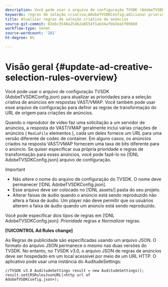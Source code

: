 ```yaml
---
description: Você pode usar o arquivo de configuração TVSDK (AdobeTVSDKConfig.json) para atualizar as prioridades para a seleção criativa de anúncios em respostas VAST/VMAP. Você também pode usar esse arquivo de configuração para definir as regras de transformação do URL de origem para criações de anúncios.
keywords: regras de seleção criativa;AdobeTVSDKConfig;adicionar prioridades criativas;regras de transformação
title: Atualizar regras de seleção criativa de anúncios
source-git-commit: 02ebc3548a254b2a6554f1ab34afbb3ea5f09bb8
workflow-type: tm+mt
source-wordcount: '281'
ht-degree: 0%

---
```


# Visão geral {#update-ad-creative-selection-rules-overview}

Você pode usar o arquivo de configuração TVSDK (AdobeTVSDKConfig.json) para atualizar as prioridades para a seleção criativa de anúncios em respostas VAST/VMAP. Você também pode usar esse arquivo de configuração para definir as regras de transformação do URL de origem para criações de anúncios.

Quando o reprodutor de vídeo faz uma solicitação a um servidor de anúncios, a resposta do VAST/VMAP geralmente inclui várias criações de anúncios ( `MediaFile` elementos ), cada um deles fornece um URL para uma versão diferente de codec de container. Em alguns casos, os anúncios criados na resposta VAST/VMAP fornecem uma taxa de bits diferente para o anúncio. Se quiser especificar sua própria prioridade e regras de transformação para esses anúncios, você pode fazê-lo no [!DNL AdobeTVSDKConfig.json] arquivo de configuração.

>[!IMPORTANT]
>
>* Não altere o nome do arquivo de configuração do TVSDK. O nome deve permanecer [!DNL AdobeTVSDKConfig.json].
>* Esse arquivo deve ser colocado no [!DNL assets/] pasta do seu projeto.
>* Alterar faixas de áudio quando o anúncio está sendo reproduzido não altera a faixa de áudio. Um player não deve permitir que os usuários alterem a faixa de áudio quando um anúncio está sendo reproduzido.
>

Você pode especificar dois tipos de regras em [!DNL AdobeTVSDKConfig.json]: *Prioridade* regras e *Normalizar* regras.

**[!UICONTROL Ad Rules change]**

<!--<a id="section_EDCE7C94156D4A47AA2FBAE9BE0390CE"></a>-->

As Regras de publicidade são especificadas usando um arquivo JSON. O formato do arquivo JSON permanece o mesmo nas duas versões do TVSDK. No entanto, no TVSDK v3.0, o arquivo JSON de regras de anúncios deve ser hospedado em um local acessível por meio de um URL HTTP. O aplicativo pode usar uma instância do AuditudeSettings:

```
//TVSDK v3.0 AuditudeSettings result = new AuditudeSettings(); 
result.setCRSRulesJsonURL(<http url of 
AdobeTVSDKConfig.json>);  
```

